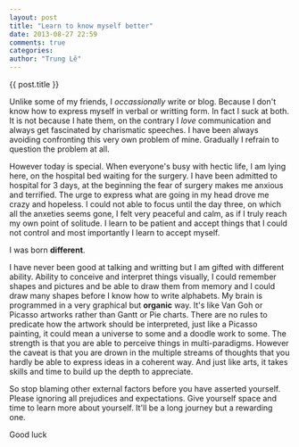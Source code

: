 ```yaml
---
layout: post
title: "Learn to know myself better"
date: 2013-08-27 22:59
comments: true
categories:
author: "Trung Lê"
---
```


{{ post.title }}

Unlike some of my friends, I *occassionally* write or blog. Because I don't know how to express myself in verbal or writting form. In fact I suck at both. It is not because I hate them, on the contrary I *love* communication and always get fascinated by charismatic speeches. I have been always avoiding confronting this very own problem of mine. Gradually I refrain to question the problem at all.

<!--more-->

However today is special. When everyone's busy with hectic life, I am lying here, on the hospital bed waiting for the surgery. I have been admitted to hospital for 3 days, at the beginning the fear of surgery makes me anxious and terrified. The urge to express what are going in my head drove me crazy and hopeless. I could not able to focus until the day three, on which all the anxeties seems gone, I felt very peaceful and calm, as if I truly reach my own point of solitude. I learn to be patient and accept things that I could not control and most importantly I learn to accept myself.

I was born __different__.

I have never been good at talking and writting but I am gifted with different ability. Ability to conceive and interpret things visually, I could remember shapes and pictures and be able to draw them from memory and I could draw many shapes before I know how to write alphabets. My brain is programmed in a very graphical but __organic__ way. It's like Van Goh or Picasso artworks rather than Gantt or Pie charts. There are no rules to predicate how the artwork should be interpreted, just like a Picasso painting, it could mean a universe to some and a doodle work to some. The strength is that you are able to perceive things in multi-paradigms. However the caveat is that you are drown in the multiple streams of thoughts that you hardly be able to express ideas in a coherent way. And just like arts, it takes skills and time to build up the depth to appreciate.

So stop blaming other external factors before you have asserted yourself. Please ignoring all prejudices and expectations. Give yourself space and time to learn more about yourself. It'll be a long journey but a rewarding one.

Good luck
